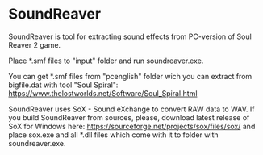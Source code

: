 # SoundReaver
SoundReaver is tool for extracting sound effects from PC-version of Soul Reaver 2 game.

Place *.smf files to "input" folder and run soundreaver.exe.

You can get *.smf files from "pcenglish" folder wich you can extract from bigfile.dat with tool "Soul Spiral":
https://www.thelostworlds.net/Software/Soul_Spiral.html

SoundReaver uses SoX - Sound eXchange to convert RAW data to WAV. If you build SoundReaver from sources, please, download latest release of SoX for Windows here:
https://sourceforge.net/projects/sox/files/sox/
and place sox.exe and all *.dll files which come with it to folder with soundreaver.exe.
